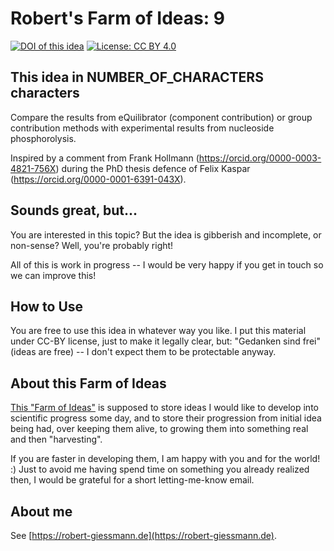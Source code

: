 # Robert's Farm of Ideas: 9

[![DOI of this idea](https://zenodo.org/badge/doi/10.5281/zenodo.4696149.svg)](https://doi.org/10.5281/zenodo.4696149)
[![License: CC BY 4.0](https://img.shields.io/badge/License-CC%20BY%204.0-green.svg)](https://creativecommons.org/licenses/by/4.0/)

## This idea in NUMBER_OF_CHARACTERS characters
Compare the results from eQuilibrator (component contribution) or group contribution methods with experimental results from nucleoside phosphorolysis. 

Inspired by a comment from Frank Hollmann (https://orcid.org/0000-0003-4821-756X) during the PhD thesis defence of Felix Kaspar (https://orcid.org/0000-0001-6391-043X).
 
## Sounds great, but...
You are interested in this topic? But the idea is gibberish and incomplete, or non-sense? Well, you're probably right! 

All of this is work in progress -- I would be very happy if you get in touch so we can improve this!

## How to Use
You are free to use this idea in whatever way you like. I put this material under CC-BY license, just to make it legally clear, but: "Gedanken sind frei" (ideas are free) -- I don't expect them to be protectable anyway.

## About this Farm of Ideas
[This "Farm of Ideas"](https://github.com/roberts-farm-of-ideas) is supposed to store ideas I would like to develop into scientific progress some day, and to store their progression from initial idea being had, over keeping them alive, to growing them into something real and then "harvesting". 

If you are faster in developing them, I am happy with you and for the world! :) Just to avoid me having spend time on something you already realized then, I would be grateful for a short letting-me-know email.

## About me
See [https://robert-giessmann.de](https://robert-giessmann.de).

